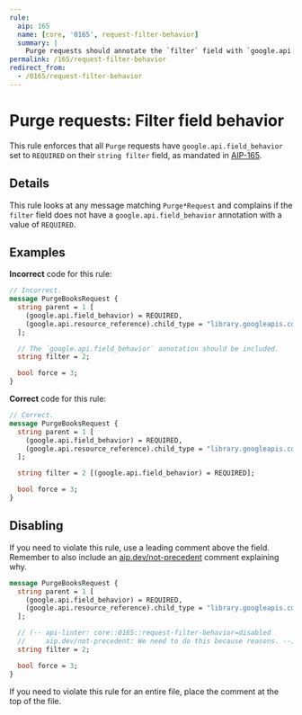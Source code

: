 ```yaml
---
rule:
  aip: 165
  name: [core, '0165', request-filter-behavior]
  summary: |
    Purge requests should annotate the `filter` field with `google.api.field_behavior`.
permalink: /165/request-filter-behavior
redirect_from:
  - /0165/request-filter-behavior
---
```


# Purge requests: Filter field behavior

This rule enforces that all `Purge` requests have
`google.api.field_behavior` set to `REQUIRED` on their `string filter` field, as
mandated in [AIP-165][].

## Details

This rule looks at any message matching `Purge*Request` and complains if the
`filter` field does not have a `google.api.field_behavior` annotation with a
value of `REQUIRED`.

## Examples

**Incorrect** code for this rule:

```proto
// Incorrect.
message PurgeBooksRequest {
  string parent = 1 [
    (google.api.field_behavior) = REQUIRED,
    (google.api.resource_reference).child_type = "library.googleapis.com/Book"
  ];

  // The `google.api.field_behavior` annotation should be included.
  string filter = 2;

  bool force = 3;
}
```

**Correct** code for this rule:

```proto
// Correct.
message PurgeBooksRequest {
  string parent = 1 [
    (google.api.field_behavior) = REQUIRED,
    (google.api.resource_reference).child_type = "library.googleapis.com/Book"
  ];

  string filter = 2 [(google.api.field_behavior) = REQUIRED];

  bool force = 3;
}
```

## Disabling

If you need to violate this rule, use a leading comment above the field.
Remember to also include an [aip.dev/not-precedent][] comment explaining why.

```proto
message PurgeBooksRequest {
  string parent = 1 [
    (google.api.field_behavior) = REQUIRED,
    (google.api.resource_reference).child_type = "library.googleapis.com/Book"
  ];

  // (-- api-linter: core::0165::request-filter-behavior=disabled
  //     aip.dev/not-precedent: We need to do this because reasons. --)
  string filter = 2;

  bool force = 3;
}
```

If you need to violate this rule for an entire file, place the comment at the
top of the file.

[aip-165]: https://aip.dev/165
[aip.dev/not-precedent]: https://aip.dev/not-precedent
